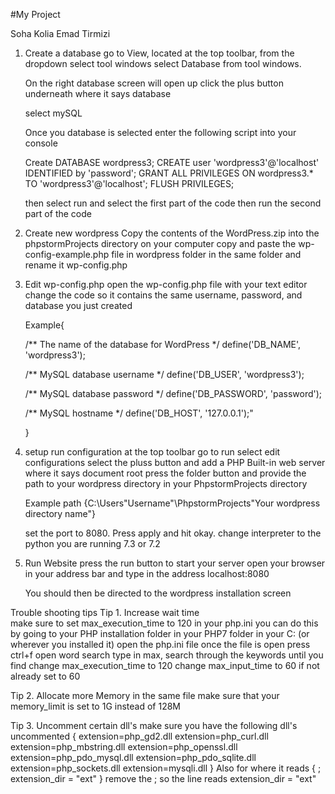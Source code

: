 #My Project

Soha Kolia
Emad Tirmizi


1. Create a database
    go to View, located at the top toolbar,
    from the dropdown select tool windows
    select Database from tool windows.
    
    On the right database screen will open up
    click the plus button underneath where it says 
    database
    
    select mySQL
    
    Once you database is selected
    enter the following script into your console
    
    Create DATABASE wordpress3;
    CREATE user 'wordpress3'@'localhost' IDENTIFIED by 'password';
    GRANT ALL PRIVILEGES ON wordpress3.* TO 'wordpress3'@'localhost';
    FLUSH PRIVILEGES;
    
    then select run and select the first part of the code
    then run the second part of the code
    
2. Create new wordpress
    Copy the contents of the WordPress.zip into the phpstormProjects 
    directory on your computer
    copy and paste the wp-config-example.php file in wordpress folder 
    in the same folder and rename it wp-config.php
    
3. Edit wp-config.php
    open the wp-config.php file with your text editor
    change the code so it contains the same username, password,
    and database you just created
    
    Example{
    
     /** The name of the database for WordPress */
     define('DB_NAME', 'wordpress3');
     
     /** MySQL database username */
     define('DB_USER', 'wordpress3');
     
     /** MySQL database password */
     define('DB_PASSWORD', 'password');
     
     /** MySQL hostname */
     define('DB_HOST', '127.0.0.1');"
     
    }
4. setup run configuration
    at the top toolbar go to run
    select edit configurations
    select the pluss button and add a PHP Built-in web server
    where it says document root press the folder button and 
    provide the path to your wordpress directory in your PhpstormProjects directory
    
    Example path {C:\Users\"Username"\PhpstormProjects\"Your wordpress directory name"}
    
    set the port to 8080. Press apply and hit okay.
    change interpreter to the python you are running 7.3 or 7.2
    
5. Run Website
    press the run button to start your server
    open your browser
    in your address bar and type in the address localhost:8080
    
    You should then be directed to the wordpress installation screen
    
    
Trouble shooting tips
Tip 1. Increase wait time  
    make sure to set max_execution_time to 120 in your php.ini
    you can do this by going to your PHP installation folder
    in your PHP7 folder in your C: (or wherever you installed it) open the php.ini file
    once the file is open press ctrl+f open word search
    type in max, search through the keywords until you find 
    change max_execution_time to 120
    change max_input_time to 60 if not already set to 60

Tip 2. Allocate more Memory
    in the same file make sure that your memory_limit is set to 1G instead of 128M
    
Tip 3. Uncomment certain dll's
    make sure you have the following dll's uncommented 
    {
     extension=php_gd2.dll
     extension=php_curl.dll
     extension=php_mbstring.dll
     extension=php_openssl.dll
     extension=php_pdo_mysql.dll
     extension=php_pdo_sqlite.dll
     extension=php_sockets.dll
     extension=mysqli.dll
    }
    Also for where it reads
    {
    ; extension_dir = "ext" 
    }
    remove the ; so the line reads extension_dir = "ext"
    